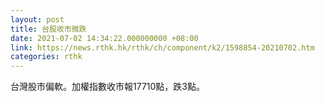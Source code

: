 ```yaml
---
layout: post
title: 台股收市微跌
date: 2021-07-02 14:34:22.000000000 +08:00
link: https://news.rthk.hk/rthk/ch/component/k2/1598854-20210702.htm
categories: rthk
---
```


台灣股市偏軟。加權指數收市報17710點，跌3點。
